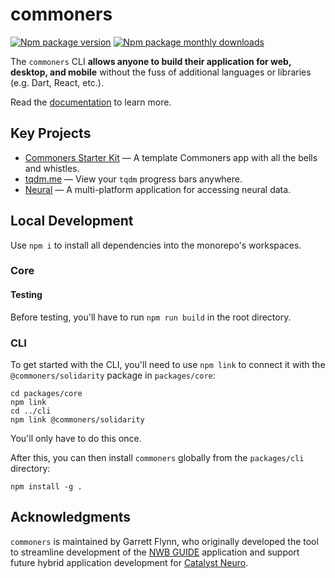 # commoners
[![Npm package version](https://badgen.net/npm/v/commoners)](https://npmjs.com/package/commoners)
[![Npm package monthly downloads](https://badgen.net/npm/dm/commoners)](https://npmjs.ccom/package/commoners)

 The `commoners` CLI **allows anyone to build their application for web, desktop, and mobile** without the fuss of additional languages or libraries (e.g. Dart, React, etc.).

Read the [documentation](https://commoners.dev) to learn more.

## Key Projects
- [Commoners Starter Kit](https://github.com/neuralinterfaces/commoners-starter-kit) — A template Commoners app with all the bells and whistles.
- [tqdm.me](https://github.com/tqdme/tqdm.me) —  View your `tqdm` progress bars anywhere.
- [Neural](https://github.com/neuralinterfaces/neural) — A multi-platform application for accessing neural data.

## Local Development
Use `npm i` to install all dependencies into the monorepo's workspaces.

### Core
#### Testing
Before testing, you'll have to run `npm run build` in the root directory.

### CLI
To get started with the CLI, you'll need to use `npm link` to connect it with the `@commoners/solidarity` package in `packages/core`:
```
cd packages/core
npm link
cd ../cli
npm link @commoners/solidarity
```

You'll only have to do this once.

After this, you can then install `commoners` globally from the `packages/cli` directory:

```
npm install -g .
```

## Acknowledgments
`commoners` is maintained by Garrett Flynn, who originally developed the tool to streamline development of the [NWB GUIDE](https://github.com/neurodatawithoutborders/nwb-guide) application and support future hybrid application development for [Catalyst Neuro](https://github.com/catalystneuro).